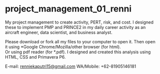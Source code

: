 # project_management_01_renni
My project management to create activity, PERT, risk, and cost. I designed these to implement PMP and PRINCE2 in my daily career activity as an aircraft engineer, data scientist, and business analyst.


Please download or fork all my files to your computer to open it. Then open it using *Google Chrome/Mozilla/other browser (for html).</br>
Or using pdf reader (for *.pdf).
I designed and created this analysis using HTML, CSS and Primavera P6.


E-mail: renniekaputri15@gmail.com
WA/Mobile: +62-81905146181
